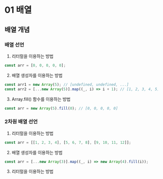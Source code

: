 # 01 배열
## 배열 개념
### 배열 선언
1. 리터럴을 이용하는 방법
```js
const arr = [0, 0, 0, 0, 0];
```
2. 배열 생성자를 이용하는 방법
```js
const arr1 = new Array(5); // [undefined, undefined, ...]
const arr2 = [...new Array(5)].map((_, i) => i + 1); // [1, 2, 3, 4, 5]
```
3. Array.fill() 함수를 이용하는 방법
```js
const arr = new Array(5).fill(0); // [0, 0, 0, 0, 0]
```
### 2차원 배열 선언
1. 리터럴을 이용하는 방법
```js
const arr = [[1, 2, 3, 4], [5, 6, 7, 8], [9, 10, 11, 12]];
```
2. 배열 생성자를 이용하는 방법
```js
const arr = [...new Array(3)].map((_, i) => new Array(4).fill(i));
```
3. 리터럴을 이용하는 방법
```js
```